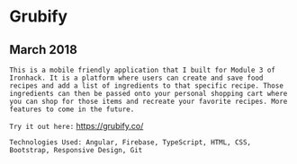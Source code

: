 # Grubify
## March 2018

`This is a mobile friendly application that I built for Module 3 of Ironhack. It is a platform where users can create and save food recipes and add a list of ingredients to that specific recipe. Those ingredients can then be passed onto your personal shopping cart where you can shop for those items and recreate your favorite recipes. More features to come in the future.`

`Try it out here:` https://grubify.co/

`Technologies Used: Angular, Firebase, TypeScript, HTML, CSS, Bootstrap, Responsive Design, Git`
